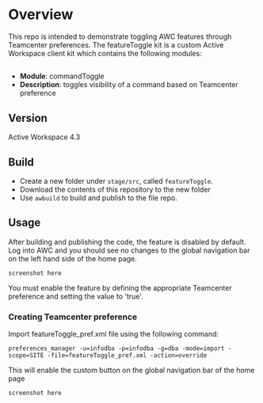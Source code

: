# Overview
This repo is intended to demonstrate toggling AWC features through Teamcenter preferences. The featureToggle kit is a
custom Active Workspace client kit which contains the following modules:

##
* **Module**: commandToggle
* **Description**: toggles visibility of a command based on Teamcenter preference
##

## Version
Active Workspace 4.3

## Build
- Create a new folder under `stage/src`, called `featureToggle`.
- Download the contents of this repository to the new folder
- Use `awbuild` to build and publish to the file repo.

## Usage
After building and publishing the code, the feature is disabled by default. Log into AWC and you should see no changes to the global navigation bar on the left hand side of the home page.

    screenshot here

 You must enable the feature by defining the appropriate Teamcenter preference and setting the value to 'true'.

### <b>Creating Teamcenter preference</b>
Import featureToggle_pref.xml file using the following command:

    preferences_manager -u=infodba -p=infodba -g=dba -mode=import -scope=SITE -file=featureToggle_pref.xml -action=override

This will enable the custom button on the global navigation bar of the home page

    screenshot here



